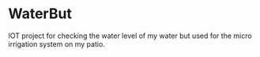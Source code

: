 # WaterBut
IOT project for checking the water level of my water but used for the micro irrigation system on my patio.
